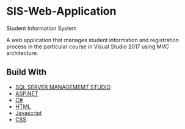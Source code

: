 # SIS-Web-Application
Student Information System 

A web application that manages student information and registration process in the particular course in Visual Studio 2017 using MVC architecture.

## Build With
* [SQL SERVER MANAGEMEMT STUDIO](https://www.tutorialspoint.com/ms_sql_server/index.htm)
* [ASP.NET](https://www.w3schools.com/asp/)
* [C#](https://code.visualstudio.com/docs/languages/csharp)
* [HTML](https://www.w3.org/html/)
* [Javascript](https://javascript.info/)
* [CSS](https://developer.mozilla.org/en-US/docs/Web/CSS)
